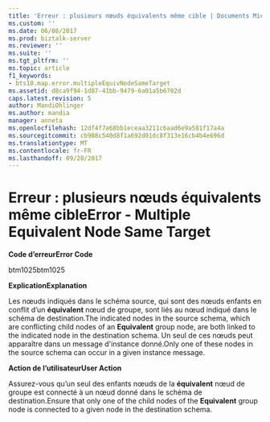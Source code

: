 ```yaml
---
title: 'Erreur : plusieurs nœuds équivalents même cible | Documents Microsoft'
ms.custom: ''
ms.date: 06/08/2017
ms.prod: biztalk-server
ms.reviewer: ''
ms.suite: ''
ms.tgt_pltfrm: ''
ms.topic: article
f1_keywords:
- bts10.map.error.multipleEquivNodeSameTarget
ms.assetid: d8ca9f94-1d87-41bb-9479-6a01a5b6702d
caps.latest.revision: 5
author: MandiOhlinger
ms.author: mandia
manager: anneta
ms.openlocfilehash: 12df4f7a68bb1eceaa3211c6aad6e9a581f17a4a
ms.sourcegitcommit: cb908c540d8f1a692d01dc8f313e16cb4b4e696d
ms.translationtype: MT
ms.contentlocale: fr-FR
ms.lasthandoff: 09/20/2017
---
```

# <a name="error---multiple-equivalent-node-same-target"></a><span data-ttu-id="c65ec-102">Erreur : plusieurs nœuds équivalents même cible</span><span class="sxs-lookup"><span data-stu-id="c65ec-102">Error - Multiple Equivalent Node Same Target</span></span>
<span data-ttu-id="c65ec-103">**Code d’erreur**</span><span class="sxs-lookup"><span data-stu-id="c65ec-103">**Error Code**</span></span>  
  
 <span data-ttu-id="c65ec-104">btm1025</span><span class="sxs-lookup"><span data-stu-id="c65ec-104">btm1025</span></span>  
  
 <span data-ttu-id="c65ec-105">**Explication**</span><span class="sxs-lookup"><span data-stu-id="c65ec-105">**Explanation**</span></span>  
  
 <span data-ttu-id="c65ec-106">Les nœuds indiqués dans le schéma source, qui sont des nœuds enfants en conflit d’un **équivalent** nœud de groupe, sont liés au nœud indiqué dans le schéma de destination.</span><span class="sxs-lookup"><span data-stu-id="c65ec-106">The indicated nodes in the source schema, which are conflicting child nodes of an **Equivalent** group node, are both linked to the indicated node in the destination schema.</span></span> <span data-ttu-id="c65ec-107">Un seul de ces nœuds peut apparaître dans un message d'instance donné.</span><span class="sxs-lookup"><span data-stu-id="c65ec-107">Only one of these nodes in the source schema can occur in a given instance message.</span></span>  
  
 <span data-ttu-id="c65ec-108">**Action de l’utilisateur**</span><span class="sxs-lookup"><span data-stu-id="c65ec-108">**User Action**</span></span>  
  
 <span data-ttu-id="c65ec-109">Assurez-vous qu’un seul des enfants nœuds de la **équivalent** nœud de groupe est connecté à un nœud donné dans le schéma de destination.</span><span class="sxs-lookup"><span data-stu-id="c65ec-109">Ensure that only one of the child nodes of the **Equivalent** group node is connected to a given node in the destination schema.</span></span>